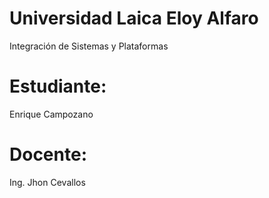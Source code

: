# Universidad Laica Eloy Alfaro

Integración de Sistemas y Plataformas

# Estudiante: 
Enrique Campozano                       
# Docente: 
Ing. Jhon Cevallos 
